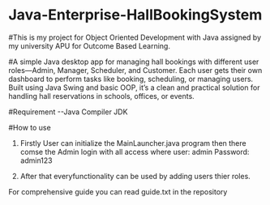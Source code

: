 # Java-Enterprise-HallBookingSystem
#This is my project for Object Oriented Development with Java assigned by my university APU for Outcome Based Learning.

#A simple Java desktop app for managing hall bookings with different user roles—Admin, Manager, Scheduler, and Customer. 
Each user gets their own dashboard to perform tasks like booking, scheduling, or managing users. Built using Java Swing 
and basic OOP, it’s a clean and practical solution for handling hall reservations in schools, offices, or events.

#Requirement
--Java Compiler JDK 

#How to use
1) Firstly User can initialize the MainLauncher.java program then there comse the Admin login with all access where 
 user: admin
 Password: admin123

2) After that everyfunctionality can be used by adding users thier roles.

For comprehensive guide you can read guide.txt in the repository
